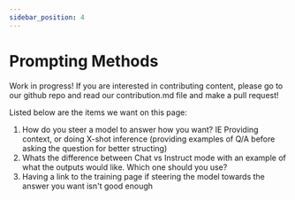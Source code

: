 ```yaml
---
sidebar_position: 4
---
```


# Prompting Methods

Work in progress! If you are interested in contributing content, please go to our github repo and read our contribution.md file and make a pull request!

Listed below are the items we want on this page:
1. How do you steer a model to answer how you want? IE Providing context, or doing X-shot inference (providing examples of Q/A before asking the question for better structing)
2. Whats the difference between Chat vs Instruct mode with an example of what the outputs would like. Which one should you use?
3. Having a link to the training page if steering the model towards the answer you want isn't good enough